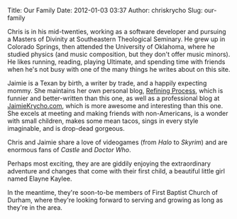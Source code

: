 Title: Our Family
Date: 2012-01-03 03:37
Author: chriskrycho
Slug: our-family

Chris is in his mid-twenties, working as a software developer and
pursuing a Masters of Divinity at Southeastern Theological Seminary. He
grew up in Colorado Springs, then attended the University of Oklahoma,
where he studied physics (and music composition, but they don't offer
music minors). He likes running, reading, playing Ultimate, and spending
time with friends when he's not busy with one of the many things he
writes about on this site.

Jaimie is a Texan by birth, a writer by trade, and a happily expecting
mommy. She maintains her own personal blog, [Refining Process][], which
is funnier and better-written than this one, as well as a professional
blog at [JaimieKrycho.com][], which is more awesome and interesting than
this one. She excels at meeting and making friends with non-Americans,
is a wonder with small children, makes some mean tacos, sings in every
style imaginable, and is drop-dead gorgeous.

Chris and Jaimie share a love of videogames (from <cite>Halo</cite> to
<cite>Skyrim</cite>) and are enormous fans of <cite>Castle</cite> and
<cite>Doctor Who</cite>.

Perhaps most exciting, they are are giddily enjoying the extraordinary
adventure and changes that come with their first child, a beautiful
little girl named Elayne Kaylee.

In the meantime, they're soon-to-be members of First Baptist Church of
Durham, where they're looking forward to serving and growing as long as
they're in the area.

  [Refining Process]: http://jaimiedawn.blogspot.com
  [JaimieKrycho.com]: http://jaimiekrycho.com/
